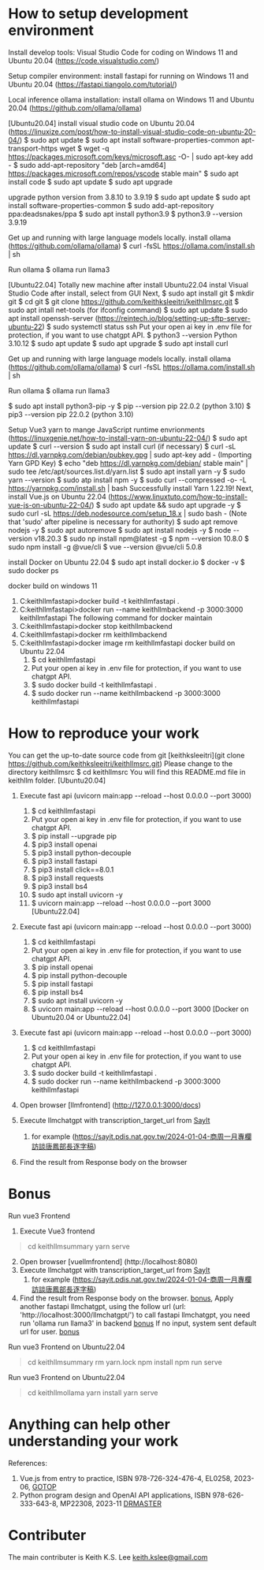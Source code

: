 # How to setup development environment
Install develop tools: Visual Studio Code for coding on Windows 11 and Ubuntu 20.04
(https://code.visualstudio.com/)

Setup compiler environment: install fastapi for running on Windows 11 and Ubuntu 20.04
(https://fastapi.tiangolo.com/tutorial/)

Local inference ollama installation: install ollama on Windows 11 and Ubuntu 20.04 
(https://github.com/ollama/ollama)

[Ubuntu20.04]
install visual studio code on Ubuntu 20.04 (https://linuxize.com/post/how-to-install-visual-studio-code-on-ubuntu-20-04/)
$ sudo apt update
$ sudo apt install software-properties-common apt-transport-https wget
$ wget -q https://packages.microsoft.com/keys/microsoft.asc -O- | sudo apt-key add -
$ sudo add-apt-repository "deb [arch=amd64] https://packages.microsoft.com/repos/vscode stable main"
$ sudo apt install code
$ sudo apt update
$ sudo apt upgrade

upgrade python version from 3.8.10 to 3.9.19
$ sudo apt update
$ sudo apt install software-properties-common
$ sudo add-apt-repository ppa:deadsnakes/ppa
$ sudo apt install python3.9
$ python3.9 --version
3.9.19

Get up and running with large language models locally. 
install ollama (https://github.com/ollama/ollama)
$ curl -fsSL https://ollama.com/install.sh | sh

Run ollama
$ ollama run llama3

[Ubuntu22.04]
Totally new machine after install Ubuntu22.04
instal Visual Studio Code after install, select from GUI
Next,
$ sudo apt install git
$ mkdir git
$ cd git
$ git clone https://github.com/keithksleeitri/keithllmsrc.git
$ sudo apt intall net-tools (for ifconfig command)
$ sudo apt update
$ sudo apt install openssh-server (https://reintech.io/blog/setting-up-sftp-server-ubuntu-22)
$ sudo systemctl status ssh
Put your open ai key in .env file for protection, if you want to use chatgpt API.
$ python3 --version
Python 3.10.12
$ sudo apt update
$ sudo apt upgrade
$ sudo apt install curl

Get up and running with large language models locally. 
install ollama (https://github.com/ollama/ollama)
$ curl -fsSL https://ollama.com/install.sh | sh

Run ollama
$ ollama run llama3

$ sudo apt install python3-pip -y
$ pip --version
pip 22.0.2 (python 3.10)
$ pip3 --version
pip 22.0.2 (python 3.10)

Setup Vue3 yarn to mange JavaScript runtime envrionments (https://linuxgenie.net/how-to-install-yarn-on-ubuntu-22-04/)
$ sudo apt update
$ curl --version
$ sudo apt install curl (if necessary)
$ curl -sL https://dl.yarnpkg.com/debian/pubkey.gpg | sudo apt-key add - (Importing Yarn GPD Key)
$ echo "deb https://dl.yarnpkg.com/debian/ stable main" | sudo tee /etc/apt/sources.list.d/yarn.list
$ sudo apt install yarn -y
$ sudo yarn --version
$ sudo atp install npm -y
$ sudo curl --compressed -o- -L https://yarnpkg.com/install.sh | bash 
Successfully install Yarn 1.22.19!
Next, install Vue.js on Ubuntu 22.04 (https://www.linuxtuto.com/how-to-install-vue-js-on-ubuntu-22-04/)
$ sudo apt update && sudo apt upgrade -y
$ sudo curl -sL https://deb.nodesource.com/setup_18.x | sudo bash - (Note that 'sudo' after pipeline is necessary for authority)
$ sudo apt remove nodejs -y
$ sudo apt autoremove
$ sudo apt install nodejs -y
$ node --version
v18.20.3
$ sudo np install npm@latest -g
$ npm --version
10.8.0
$ sudo npm install -g @vue/cli
$ vue --version
@vue/cli 5.0.8

install Docker on Ubuntu 22.04
$ sudo apt install docker.io
$ docker -v
$ sudo docker ps

docker build on windows 11
1. C:keithllmfastapi>docker build -t keithllmfastapi .
2. C:keithllmfastapi>docker run --name keithllmbackend -p 3000:3000 keithllmfastapi 
The following command for docker maintain   
3. C:keithllmfastapi>docker stop keithllmbackend
4. C:keithllmfastapi>docker rm keithllmbackend
5. C:keithllmfastapi>docker image rm keithllmfastapi
docker build on Ubuntu 22.04
   1. $ cd keithllmfastapi
   2. Put your open ai key in .env file for protection, if you want to use chatgpt API.
   3. $ sudo docker build -t keithllmfastapi .
   4. $ sudo docker run --name keithllmbackend -p 3000:3000 keithllmfastapi
   
# How to reproduce your work
You can get the up-to-date source code from git [keithksleeitri](git clone https://github.com/keithksleeitri/keithllmsrc.git)
Please change to the directory keithllmsrc
$ cd keithllmsrc
You will find this README.md file in keithllm folder.
[Ubuntu20.04]
1. Execute fast api (uvicorn main:app --reload --host 0.0.0.0 --port 3000)
   1. $ cd keithllmfastapi
   2. Put your open ai key in .env file for protection, if you want to use chatgpt API.
   3. $ pip install --upgrade pip
   4. $ pip3 install openai
   5. $ pip3 install python-decouple
   6. $ pip3 install fastapi
   7. $ pip3 install click==8.0.1
   8. $ pip3 install requests
   9. $ pip3 install bs4
   10. $ sudo apt install uvicorn -y
   11. $ uvicorn main:app --reload --host 0.0.0.0 --port 3000
[Ubuntu22.04]
1. Execute fast api (uvicorn main:app --reload --host 0.0.0.0 --port 3000)
   1. $ cd keithllmfastapi
   2. Put your open ai key in .env file for protection, if you want to use chatgpt API.
   3. $ pip install openai
   4. $ pip install python-decouple
   5. $ pip install fastapi
   6. $ pip install bs4
   7. $ sudo apt install uvicorn -y
   8. $ uvicorn main:app --reload --host 0.0.0.0 --port 3000
[Docker on Ubuntu20.04 or Ubuntu22.04]
1. Execute fast api (uvicorn main:app --reload --host 0.0.0.0 --port 3000)
   1. $ cd keithllmfastapi
   2. Put your open ai key in .env file for protection, if you want to use chatgpt API.
   3. $ sudo docker build -t keithllmfastapi .
   4. $ sudo docker run --name keithllmbackend -p 3000:3000 keithllmfastapi
   
2. Open browser [llmfrontend] (http://127.0.0.1:3000/docs)
3. Execute llmchatgpt with transcription_target_url from [SayIt](https://sayit.pdis.nat.gov.tw/speeches)
   1. for example (https://sayit.pdis.nat.gov.tw/2024-01-04-商周一月專欄訪談唐鳳部長逐字稿)
4. Find the result from Response body on the browser

# Bonus
Run vue3 Frontend
1. Execute Vue3 frontend
>cd keithllmsummary
>yarn serve
2. Open browser [vuellmfrontend] (http://localhost:8080)
3. Execute llmchatgpt with transcription_target_url from [SayIt](https://sayit.pdis.nat.gov.tw/speeches)
   1. for example (https://sayit.pdis.nat.gov.tw/2024-01-04-商周一月專欄訪談唐鳳部長逐字稿)
4. Find the result from Response body on the browser. [bonus](jpg/vue3_fastapi_chatgpt.png), Apply another fastapi llmchatgpt, using the follow url (url: 'http://localhost:3000/llmchatgpt/') to call fastapi llmchatgpt, you need run 'ollama run llama3' in backend
   [bonus](jpg/vue3_fastapi_llmchatgpt_ollama.png) If no input, system sent default url for user. [bonus](jpg/vue3_fastapi_llmchatgpt_ollama_withdefaultvalue.png) 

Run vue3 Frontend on Ubuntu22.04
>cd keithllmsummary
>rm yarn.lock
>npm install
>npm run serve

Run vue3 Frontend on Ubuntu22.04
>cd keithllmollama
>yarn install
>yarn serve

# Anything can help other understanding your work
References:
1. Vue.js from entry to practice, ISBN 978-726-324-476-4, EL0258, 2023-06, [GOTOP](https://www.gotop.com.tw)
2. Python program design and OpenAI API applications, ISBN 978-626-333-643-8, MP22308, 2023-11 [DRMASTER](https://www.drmaster.com.tw)

# Contributer
The main contributer is Keith K.S. Lee keith.kslee@gmail.com

